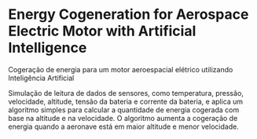 # Energy Cogeneration for Aerospace Electric Motor with Artificial Intelligence
Cogeração de energia para um motor aeroespacial elétrico utilizando Inteligência Artificial

Simulação de leitura de dados de sensores, como temperatura, pressão, velocidade, altitude, tensão da bateria e corrente da bateria, e aplica um algoritmo simples para calcular a quantidade de energia cogerada com base na altitude e na velocidade. O algoritmo aumenta a cogeração de energia quando a aeronave está em maior altitude e menor velocidade. 

